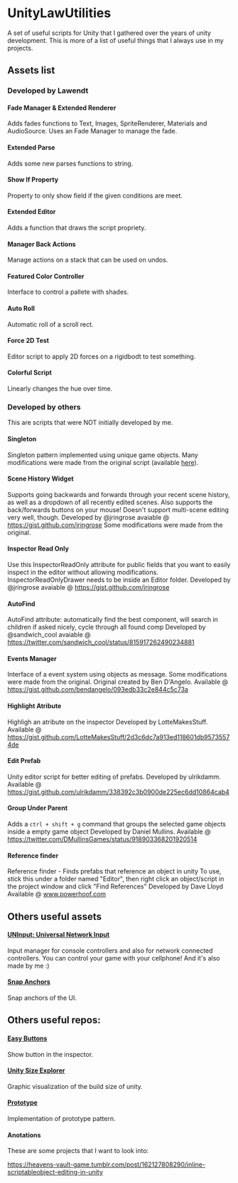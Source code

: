 # UnityLawUtilities
A set of useful scripts for Unity that I gathered over the years of unity development. 
This is more of a list of useful things that I always use in my projects.

## Assets list

### Developed by Lawendt

#### Fade Manager & Extended Renderer
Adds fades functions to Text, Images, SpriteRenderer, Materials and AudioSource.
Uses an Fade Manager to manage the fade.

#### Extended Parse
Adds some new parses functions to string.

#### Show If Property
Property to only show field if the given conditions are meet.

#### Extended Editor
Adds a function that draws the script propriety.

#### Manager Back Actions
Manage actions on a stack that can be used on undos.

#### Featured Color Controller
Interface to control a pallete with shades.

#### Auto Roll
Automatic roll of a scroll rect.

#### Force 2D Test
Editor script to apply 2D forces on a rigidbodt to test something.

#### Colorful Script
Linearly changes the hue over time.

### Developed by others
This are scripts that were NOT initially developed by me.

#### Singleton
Singleton pattern implemented using unique game objects.
Many modifications were made from the original script (available [here](http://wiki.unity3d.com/index.php/Singleton)).

#### Scene History Widget
Supports going backwards and forwards through your recent scene history, as well as a dropdown of all recently edited scenes. Also supports the back/forwards buttons on your mouse! Doesn't support multi-scene editing very well, though.
Developed by @jringrose
avaiable @ https://gist.github.com/jringrose
Some modifications were made from the original.

#### Inspector Read Only
Use this InspectorReadOnly attribute for public fields that you want to easily inspect in the editor without allowing modifications. InspectorReadOnlyDrawer needs to be inside an Editor folder.
Developed by @jringrose
avaiable @ https://gist.github.com/jringrose

#### AutoFind
AutoFind attribute: automatically find the best component, will search in children if asked nicely, cycle through all found comp
Developed by @sandwich_cool
avaiable @ https://twitter.com/sandwich_cool/status/815917262490234881

#### Events Manager
Interface of a event system using objects as message.
Some modifications were made from the original.
Original created by Ben D'Angelo. 
Available @ https://gist.github.com/bendangelo/093edb33c2e844c5c73a

#### Highlight Atribute
Highligh an atribute on the inspector
Developed by LotteMakesStuff.
Available @ https://gist.github.com/LotteMakesStuff/2d3c6dc7a913ed118601db95735574de

#### Edit Prefab
Unity editor script for better editing of prefabs.
Developed by ulrikdamm.
Available @ https://gist.github.com/ulrikdamm/338392c3b0900de225ec6dd10864cab4

#### Group Under Parent
Adds a `ctrl + shift + g` command that groups the selected game objects inside a empty game object 
Developed by Daniel Mullins.
Available @ https://twitter.com/DMullinsGames/status/918903368201920514

#### Reference finder
Reference finder - Finds prefabs that reference an object in unity
To use, stick this under a folder named "Editor", then right click an object/script in the project window and click "Find References"
Developed by Dave Lloyd
Available @ www.powerhoof.com

## Others useful assets
#### [UNInput: Universal Network Input](https://www.assetstore.unity3d.com/en/#!/content/92722)
Input manager for console controllers and also for network connected controllers. You can control your game with your cellphone!
And it's also made by me :)

#### [Snap Anchors](https://assetstore.unity.com/packages/tools/gui/snap-anchors-69856)
Snap anchors of the UI.

## Others useful repos:
#### [Easy Buttons](https://github.com/madsbangh/EasyButtons)
Show button in the inspector.

#### [Unity Size Explorer](https://github.com/aschearer/unitysizeexplorer)
Graphic visualization of the build size of unity.

#### [Prototype](https://github.com/inkle/prototype)
Implementation of prototype pattern.



#### Anotations

These are some projects that I want to look into:

https://heavens-vault-game.tumblr.com/post/162127808290/inline-scriptableobject-editing-in-unity

